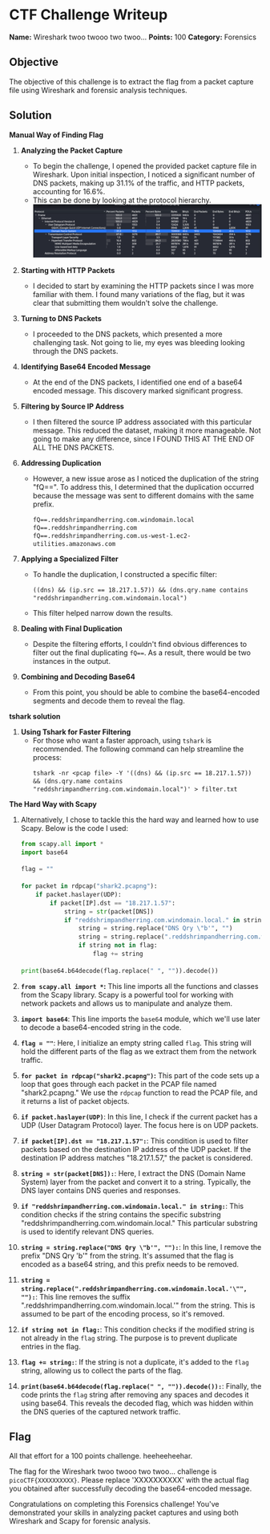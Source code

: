 # CTF Challenge Writeup
**Name:** Wireshark twoo twooo two twoo...
**Points:** 100
**Category:** Forensics

## Objective

The objective of this challenge is to extract the flag from a packet capture file using Wireshark and forensic analysis techniques.

## Solution

**Manual Way of Finding Flag**
1. **Analyzing the Packet Capture**
   - To begin the challenge, I opened the provided packet capture file in Wireshark. Upon initial inspection, I noticed a significant number of DNS packets, making up 31.1% of the traffic, and HTTP packets, accounting for 16.6%.
   - This can be done by looking at the protocol hierarchy.
   ![Protocol Hierarchy](<Protocol Hierarchy.png>)

2. **Starting with HTTP Packets**
   - I decided to start by examining the HTTP packets since I was more familiar with them. I found many variations of the flag, but it was clear that submitting them wouldn't solve the challenge. 

3. **Turning to DNS Packets**
   - I proceeded to the DNS packets, which presented a more challenging task. Not going to lie, my eyes was bleeding looking through the DNS packets.

4. **Identifying Base64 Encoded Message**
   - At the end of the DNS packets, I identified one end of a base64 encoded message. This discovery marked significant progress.

5. **Filtering by Source IP Address**
   - I then filtered the source IP address associated with this particular message. This reduced the dataset, making it more manageable. Not going to make any difference, since I FOUND THIS AT THE END OF ALL THE DNS PACKETS.

6. **Addressing Duplication**
   - However, a new issue arose as I noticed the duplication of the string "fQ==". To address this, I determined that the duplication occurred because the message was sent to different domains with the same prefix.
        ```
        fQ==.reddshrimpandherring.com.windomain.local
        fQ==.reddshrimpandherring.com
        fQ==.reddshrimpandherring.com.us-west-1.ec2-utilities.amazonaws.com
        ```

7. **Applying a Specialized Filter**
   - To handle the duplication, I constructed a specific filter: 
        ```
        ((dns) && (ip.src == 18.217.1.57)) && (dns.qry.name contains "reddshrimpandherring.com.windomain.local")
        ```
   - This filter helped narrow down the results.

8. **Dealing with Final Duplication**
   - Despite the filtering efforts, I couldn't find obvious differences to filter out the final duplicating ```fQ==```. As a result, there would be two instances in the output.

9. **Combining and Decoding Base64**
   - From this point, you should be able to combine the base64-encoded segments and decode them to reveal the flag.

**tshark solution**
1. **Using Tshark for Faster Filtering**
   - For those who want a faster approach, using `tshark` is recommended. The following command can help streamline the process:
        ```shell
        tshark -nr <pcap file> -Y '((dns) && (ip.src == 18.217.1.57)) && (dns.qry.name contains "reddshrimpandherring.com.windomain.local")' > filter.txt
        ```
**The Hard Way with Scapy**
1. Alternatively, I chose to tackle this the hard way and learned how to use Scapy. Below is the code I used:

    ```python
    from scapy.all import *
    import base64
    
    flag = ""
    
    for packet in rdpcap("shark2.pcapng"):
        if packet.haslayer(UDP):
            if packet[IP].dst == "18.217.1.57":
                string = str(packet[DNS])
                if "reddshrimpandherring.com.windomain.local." in string:
                    string = string.replace("DNS Qry \"b'", "")
                    string = string.replace(".reddshrimpandherring.com.windomain.local.'\"", "")
                    if string not in flag:
                        flag += string
    
    print(base64.b64decode(flag.replace(" ", "")).decode())
    ```
1. **`from scapy.all import *`:** This line imports all the functions and classes from the Scapy library. Scapy is a powerful tool for working with network packets and allows us to manipulate and analyze them.

2. **`import base64`**: This line imports the `base64` module, which we'll use later to decode a base64-encoded string in the code.

3. **```flag = ""```**: Here, I initialize an empty string called `flag`. This string will hold the different parts of the flag as we extract them from the network traffic.

4. **```for packet in rdpcap("shark2.pcapng")```:** This part of the code sets up a loop that goes through each packet in the PCAP file named "shark2.pcapng." We use the `rdpcap` function to read the PCAP file, and it returns a list of packet objects.

5. **`if packet.haslayer(UDP)`**: In this line, I check if the current packet has a UDP (User Datagram Protocol) layer. The focus here is on UDP packets.

6. **`if packet[IP].dst == "18.217.1.57":`**: This condition is used to filter packets based on the destination IP address of the UDP packet. If the destination IP address matches "18.217.1.57," the packet is considered.

7. **`string = str(packet[DNS]):`**: Here, I extract the DNS (Domain Name System) layer from the packet and convert it to a string. Typically, the DNS layer contains DNS queries and responses.

8. **`if "reddshrimpandherring.com.windomain.local." in string:`**: This condition checks if the string contains the specific substring "reddshrimpandherring.com.windomain.local." This particular substring is used to identify relevant DNS queries.

9. **`string = string.replace("DNS Qry \"b'", ""):`**: In this line, I remove the prefix "DNS Qry 'b'" from the string. It's assumed that the flag is encoded as a base64 string, and this prefix needs to be removed.

10. **`string = string.replace(".reddshrimpandherring.com.windomain.local.'\"", ""):`**: This line removes the suffix ".reddshrimpandherring.com.windomain.local.'" from the string. This is assumed to be part of the encoding process, so it's removed.

11. **`if string not in flag:`**: This condition checks if the modified string is not already in the `flag` string. The purpose is to prevent duplicate entries in the flag.

12. **`flag += string:`**: If the string is not a duplicate, it's added to the `flag` string, allowing us to collect the parts of the flag.

13. **`print(base64.b64decode(flag.replace(" ", "")).decode()):`**: Finally, the code prints the `flag` string after removing any spaces and decodes it using base64. This reveals the decoded flag, which was hidden within the DNS queries of the captured network traffic.


## Flag
All that effort for a 100 points challenge. heeheeheehar.

The flag for the Wireshark twoo twooo two twoo... challenge is `picoCTF{XXXXXXXXXX}`. Please replace 'XXXXXXXXXX' with the actual flag you obtained after successfully decoding the base64-encoded message.

Congratulations on completing this Forensics challenge! You've demonstrated your skills in analyzing packet captures and using both Wireshark and Scapy for forensic analysis.
